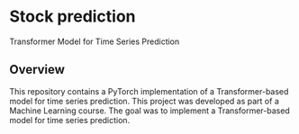 # Stock prediction
Transformer Model for Time Series Prediction

## Overview
This repository contains a PyTorch implementation of a Transformer-based model for time series prediction. 
This project was developed as part of a Machine Learning course. The goal was to implement a Transformer-based model for time series prediction.

